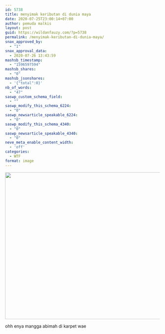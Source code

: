```yaml
---
id: 5738
title: menyimak keributan di dunia maya
date: 2020-07-25T23:00:14+07:00
author: pemuda malkis
layout: post
guid: https://wildanfauzy.com/?p=5738
permalink: /menyimak-keributan-di-dunia-maya/
snax_approved_by:
  - "1"
snax_approval_data:
  - 2020-07-26 13:43:59
mashsb_timestamp:
  - "1596597594"
mashsb_shares:
  - "0"
mashsb_jsonshares:
  - '{"total":0}'
nb_of_words:
  - "47"
saswp_custom_schema_field:
  - ""
saswp_modify_this_schema_6224:
  - "0"
saswp_newsarticle_speakable_6224:
  - "0"
saswp_modify_this_schema_4340:
  - "0"
saswp_newsarticle_speakable_4340:
  - "0"
neve_meta_enable_content_width:
  - 'off'
categories:
  - WTF
format: image
---
```

<img loading="lazy" width="662" height="477" src="https://wildanfauzy.com/wp-content/uploads/2020/07/IMG_20200721_150528.jpg" class="aligncenter snax-figure-content attachment-large size-large" alt="" />

ohh enya mangga abimah di karpet wae